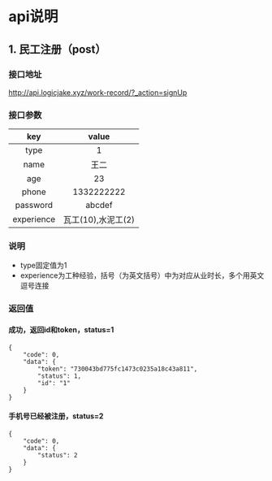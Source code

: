 # api说明
## 1. 民工注册（post）
### 接口地址
http://api.logicjake.xyz/work-record/?_action=signUp
### 接口参数
| key        | value   |
| :------:   | :-----: |
| type       | 1       |
| name       | 王二    |
| age        | 23      |
| phone      | 1332222222 |
| password   | abcdef    |
| experience | 瓦工(10),水泥工(2)|
### 说明
* type固定值为1  
* experience为工种经验，括号（为英文括号）中为对应从业时长，多个用英文逗号连接
### 返回值
#### 成功，返回id和token，status=1
```
{
    "code": 0,
    "data": {
        "token": "730043bd775fc1473c0235a18c43a811",
        "status": 1,
        "id": "1"
    }
}
```
#### 手机号已经被注册，status=2
```
{
    "code": 0,
    "data": {
        "status": 2
    }
}
```